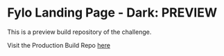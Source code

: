 # Fylo Landing Page - Dark: PREVIEW
This is a preview build repository of the challenge.

Visit the Production Build Repo [here](https://github.com/Code-Beaker/fylo-dark-production)

